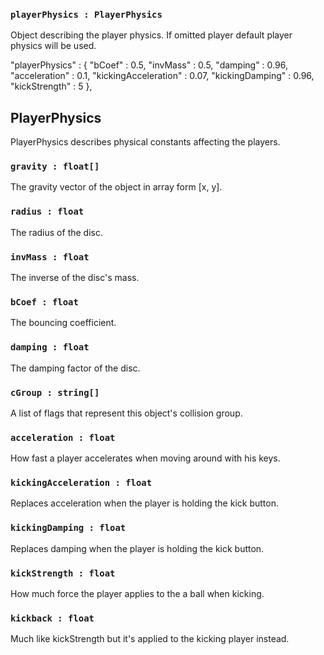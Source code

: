 ### `playerPhysics : PlayerPhysics`
Object describing the player physics.
If omitted player default player physics will be used.

"playerPhysics" : {
	"bCoef" : 0.5,
	"invMass" : 0.5,
	"damping" : 0.96,
	"acceleration" : 0.1,
	"kickingAcceleration" : 0.07,
	"kickingDamping" : 0.96,
	"kickStrength" : 5
},

## PlayerPhysics
PlayerPhysics describes physical constants affecting the players.

### `gravity : float[]`
The gravity vector of the object in array form [x, y].

### `radius : float`
The radius of the disc.

### `invMass : float`
The inverse of the disc's mass.

### `bCoef : float`
The bouncing coefficient.

### `damping : float`
The damping factor of the disc.

### `cGroup : string[]`
A list of flags that represent this object's collision group.

### `acceleration : float`
How fast a player accelerates when moving around with his keys.

### `kickingAcceleration : float`
Replaces acceleration when the player is holding the kick button.

### `kickingDamping : float`
Replaces damping when the player is holding the kick button.

### `kickStrength : float`
How much force the player applies to the a ball when kicking.

### `kickback : float`
Much like kickStrength but it's applied to the kicking player instead.
